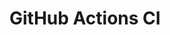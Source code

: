# GitHub Actions CI



































































































































































































































































































































































































































































































































































































































































































































































































































































































































































































































































































































































































































































































































































































































































































































































































































































































































































































































































































































































































































































































































































































































































































































































































































































































































































































































































































































































































































































































































































































































































































































































































































































































































































































































































































































































































































